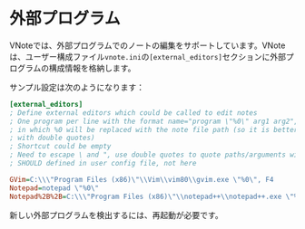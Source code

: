 # 外部プログラム
VNoteでは、外部プログラムでのノートの編集をサポートしています。VNoteは、ユーザー構成ファイル`vnote.ini`の`[external_editors]`セクションに外部プログラムの構成情報を格納します。

サンプル設定は次のようになります：

```ini
[external_editors]
; Define external editors which could be called to edit notes
; One program per line with the format name="program \"%0\" arg1 arg2",<shortcut>
; in which %0 will be replaced with the note file path (so it is better to enclose it
; with double quotes)
; Shortcut could be empty
; Need to escape \ and ", use double quotes to quote paths/arguments with spaces
; SHOULD defined in user config file, not here

GVim=C:\\\"Program Files (x86)\"\\Vim\\vim80\\gvim.exe \"%0\", F4
Notepad=notepad \"%0\"
Notepad%2B%2B=C:\\\"Program Files (x86)\"\\notepad++\\notepad++.exe \"%0\"
```

新しい外部プログラムを検出するには、再起動が必要です。
